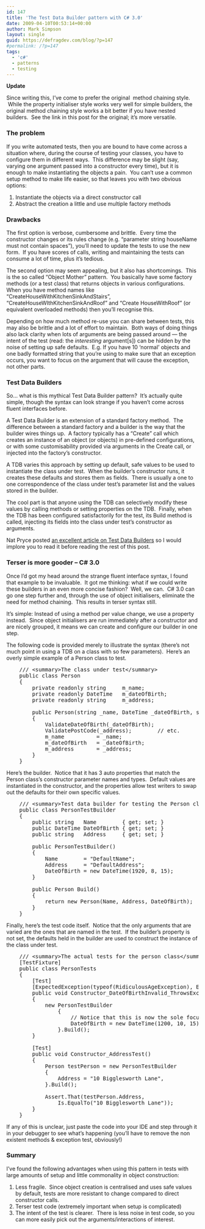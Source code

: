 ```yaml
---
id: 147
title: 'The Test Data Builder pattern with C# 3.0'
date: 2009-04-10T00:53:14+00:00
author: Mark Simpson
layout: single
guid: https://defragdev.com/blog/?p=147
#permalink: /?p=147
tags:
  - 'c#'
  - patterns
  - testing
---
```

**Update**

Since writing this, I&#8217;ve come to prefer the original  method chaining style.  While the property initialiser style works very well for simple builders, the original method chaining style works a bit better if you have nested builders.  See the link in this post for the original; it&#8217;s more versatile.

### The problem

If you write automated tests, then you are bound to have come across a situation where, during the course of testing your classes, you have to configure them in different ways.  This difference may be slight (say, varying one argument passed into a constructor every time), but it is enough to make instantiating the objects a pain.  You can&#8217;t use a common setup method to make life easier, so that leaves you with two obvious options:

  1. Instantiate the objects via a direct constructor call
  2. Abstract the creation a little and use multiple factory methods

### Drawbacks

The first option is verbose, cumbersome and brittle.  Every time the constructor changes or its rules change (e.g. &#8220;parameter string houseName must not contain spaces&#8221;), you&#8217;ll need to update the tests to use the new form.  If you have scores of calls, writing and maintaining the tests can consume a lot of time, plus it&#8217;s tedious.

The second option may seem appealing, but it also has shortcomings.  This is the so called &#8220;Object Mother&#8221; pattern.  You basically have some factory methods (or a test class) that returns objects in various configurations.  When you have method names like &#8220;CreateHouseWithKitchenSinkAndStairs&#8221;, &#8220;CreateHouseWIthKitchenSinkAndRoof&#8221; and &#8220;Create HouseWithRoof&#8221; (or equivalent overloaded methods) then you&#8217;ll recognise this.

Depending on how much method re-use you can share between tests, this may also be brittle and a lot of effort to maintain.  Both ways of doing things also lack clarity when lots of arguments are being passed around &#8212; the intent of the test (read: the _interesting_ argument[s]) can be hidden by the noise of setting up safe defaults.  E.g. If you have 10 &#8216;normal&#8217; objects and one badly formatted string that you&#8217;re using to make sure that an exception occurs, you want to focus on the argument that will cause the exception, not other parts.

### Test Data Builders

So&#8230; what is this mythical Test Data Builder pattern?  It&#8217;s actually quite simple, though the syntax can look strange if you haven&#8217;t come across fluent interfaces before.

A Test Data Builder is an extension of a standard factory method.  The difference between a standard factory and a builder is the way that the builder wires things up.  A factory typically has a &#8220;Create&#8221; call which creates an instance of an object (or objects) in pre-defined configurations, or with some customisability provided via arguments in the Create call, or injected into the factory&#8217;s constructor.

A TDB varies this approach by setting up default, safe values to be used to instantiate the class under test.  When the builder&#8217;s constructor runs, it creates these defaults and stores them as fields.  There is usually a one to one correspondence of the class under test&#8217;s parameter list and the values stored in the builder.

The cool part is that anyone using the TDB can selectively modify these values by calling methods or setting properties on the TDB.  Finally, when the TDB has been configured satisfactorily for the test, its Build method is called, injecting its fields into the class under test&#8217;s constructor as arguments.

Nat Pryce posted [an excellent article on Test Data Builders](http://www.natpryce.com/articles/000714.html) so I would implore you to read it before reading the rest of this post.

### Terser is more gooder &#8211; C# 3.0

Once I&#8217;d got my head around the strange fluent interface syntax, I found that example to be invaluable.  It got me thinking: what if we could write these builders in an even more concise fashion?  Well, we can.  C# 3.0 can go one step further and, through the use of object initialisers, eliminate the need for method chaining.  This results in terser syntax still.

It&#8217;s simple: Instead of using a method per value change, we use a property instead.  Since object initialisers are run immediately after a constructor and are nicely grouped, it means we can create and configure our builder in one step.

The following code is provided merely to illustrate the syntax (there&#8217;s not much point in using a TDB on a class with so few parameters).  Here&#8217;s an overly simple example of a Person class to test.

<pre>    /// &lt;summary&gt;The class under test&lt;/summary&gt;
    public class Person
    {
        private readonly string     m_name;
        private readonly DateTime   m_dateOfBirth;
        private readonly string     m_address;

        public Person(string _name, DateTime _dateOfBirth, string _address)
        {
            ValidateDateOfBirth(_dateOfBirth);
            ValidatePostCode(_address);        // etc.
            m_name          = _name;
            m_dateOfBirth   = _dateOfBirth;
            m_address       = _address;
        }
    }</pre>

Here&#8217;s the builder.  Notice that it has 3 auto properties that match the Person class&#8217;s constructor parameter names and types.  Default values are instantiated in the constructor, and the properties allow test writers to swap out the defaults for their own specific values.

<pre>    /// &lt;summary&gt;Test data builder for testing the Person class&lt;/summary&gt;
    public class PersonTestBuilder
    {
        public string   Name        { get; set; }
        public DateTime DateOfBirth { get; set; }
        public string   Address     { get; set; }

        public PersonTestBuilder()
        {
            Name        = "DefaultName";
            Address     = "DefaultAddress";
            DateOfBirth = new DateTime(1920, 8, 15);
        }

        public Person Build()
        {
            return new Person(Name, Address, DateOfBirth);
        }
    }</pre>

Finally, here&#8217;s the test code itself.  Notice that the only arguments that are varied are the ones that are named in the test.  If the builder&#8217;s property is not set, the defaults held in the builder are used to construct the instance of the class under test.

<pre>    /// &lt;summary&gt;The actual tests for the person class&lt;/summary&gt;
    [TestFixture]
    public class PersonTests
    {
        [Test]
        [ExpectedException(typeof(RidiculousAgeException), ExpectedMessage = "... etc")]
        public void Constructor_DateOfBirthInvalid_ThrowsExceptionTest()
        {
            new PersonTestBuilder
                {
                    // Notice that this is now the sole focus!
                    DateOfBirth = new DateTime(1200, 10, 15)
                }.Build();
        }

        [Test]
        public void Constructor_AddressTest()
        {
            Person testPerson = new PersonTestBuilder
            {
                Address = "10 Bigglesworth Lane",
            }.Build();

            Assert.That(testPerson.Address,
                Is.EqualTo("10 Bigglesworth Lane"));
        }
    }</pre>

If any of this is unclear, just paste the code into your IDE and step through it in your debugger to see what&#8217;s happening (you&#8217;ll have to remove the non existent methods & exception test, obviously!)

### Summary

I&#8217;ve found the following advantages when using this pattern in tests with large amounts of setup and little commonality in object construction:

  1. Less fragile.  Since object creation is centralised and uses safe values by default, tests are more resistant to change compared to direct constructor calls.
  2. Terser test code (extremely important when setup is complicated)
  3. The intent of the test is clearer.  There is less noise in test code, so you can more easily pick out the arguments/interactions of interest.